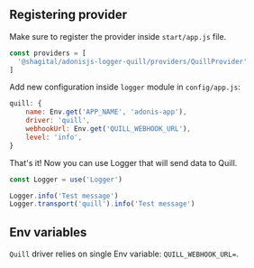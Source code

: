 ## Registering provider

Make sure to register the provider inside `start/app.js` file.

```js
const providers = [
  '@shagital/adonisjs-logger-quill/providers/QuillProvider'
]
```

Add new configuration inside `logger` module in `config/app.js`:
```js
quill: {
    name: Env.get('APP_NAME', 'adonis-app'),
    driver: 'quill',
    webhookUrl: Env.get('QUILL_WEBHOOK_URL'),
    level: 'info',
}
```

That's it! Now you can use Logger that will send data to Quill.

```js
const Logger = use('Logger')

Logger.info('Test message')
Logger.transport('quill').info('Test message')

```

## Env variables

`Quill` driver relies on single Env variable: `QUILL_WEBHOOK_URL=`.
